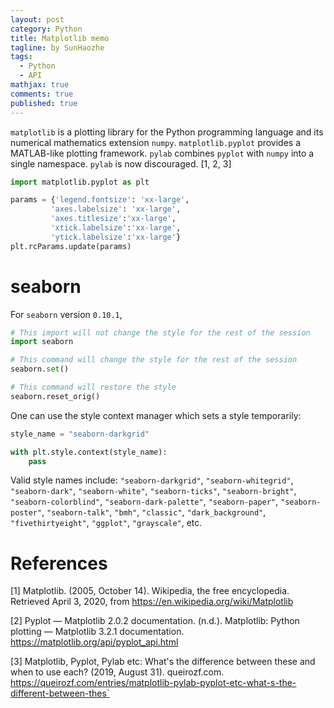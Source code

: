 ```yaml
---
layout: post
category: Python
title: Matplotlib memo 
tagline: by SunHaozhe
tags: 
  - Python
  - API
mathjax: true
comments: true
published: true
---
```


`matplotlib` is a plotting library for the Python programming language and its numerical mathematics extension `numpy`. `matplotlib.pyplot` provides a MATLAB-like plotting framework. `pylab` combines `pyplot` with `numpy` into a single namespace. `pylab` is now discouraged. [1, 2, 3]

```python
import matplotlib.pyplot as plt
```

```python
params = {'legend.fontsize': 'xx-large',
         'axes.labelsize': 'xx-large',
         'axes.titlesize':'xx-large',
         'xtick.labelsize':'xx-large',
         'ytick.labelsize':'xx-large'}
plt.rcParams.update(params)
```




# seaborn

For `seaborn` version `0.10.1`, 

```python
# This import will not change the style for the rest of the session
import seaborn

# This command will change the style for the rest of the session  
seaborn.set()

# This command will restore the style  
seaborn.reset_orig()
```

One can use the style context manager which sets a style temporarily:

```python
style_name = "seaborn-darkgrid"

with plt.style.context(style_name):
    pass 
```

Valid style names include: `"seaborn-darkgrid"`, `"seaborn-whitegrid"`, `"seaborn-dark"`, `"seaborn-white"`, `"seaborn-ticks"`, `"seaborn-bright"`, `"seaborn-colorblind"`, `"seaborn-dark-palette"`, `"seaborn-paper"`, `"seaborn-poster"`, `"seaborn-talk"`, `"bmh"`, `"classic"`, `"dark_background"`, `"fivethirtyeight"`, `"ggplot"`, `"grayscale"`, etc.



# References


[1] Matplotlib. (2005, October 14). Wikipedia, the free encyclopedia. Retrieved April 3, 2020, from https://en.wikipedia.org/wiki/Matplotlib

[2] Pyplot — Matplotlib 2.0.2 documentation. (n.d.). Matplotlib: Python plotting — Matplotlib 3.2.1 documentation. https://matplotlib.org/api/pyplot_api.html

[3] Matplotlib, Pyplot, Pylab etc: What's the difference between these and when to use each? (2019, August 31). queirozf.com. https://queirozf.com/entries/matplotlib-pylab-pyplot-etc-what-s-the-different-between-thes`
























